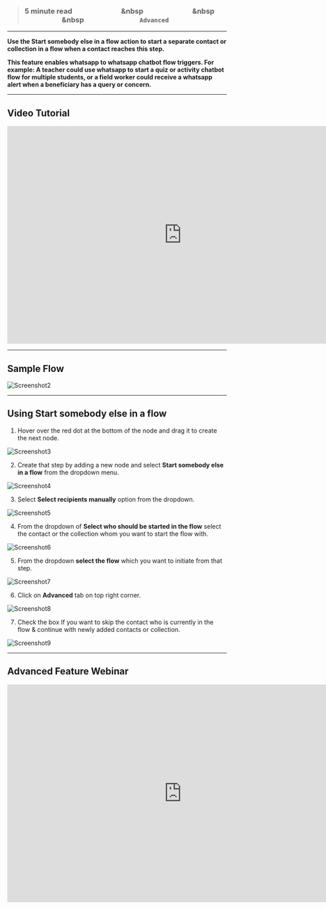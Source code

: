 > ### **5 minute read &nbsp; &nbsp; &nbsp; &nbsp; &nbsp; &nbsp; &nbsp; &nbsp; &nbsp; &nbsp; &nbsp; &nbsp; &nbsp; &nbsp; &nbsp &nbsp; &nbsp; &nbsp; &nbsp; &nbsp; &nbsp; &nbsp; &nbsp; &nbsp; &nbsp; &nbsp; &nbsp; &nbsp; &nbsp; &nbsp &nbsp; &nbsp; &nbsp; &nbsp; &nbsp; &nbsp; &nbsp; &nbsp; &nbsp; &nbsp; &nbsp; &nbsp; &nbsp; &nbsp; &nbsp &nbsp; &nbsp; &nbsp; &nbsp; &nbsp; &nbsp; &nbsp; &nbsp; &nbsp; &nbsp; &nbsp; &nbsp; &nbsp; &nbsp; &nbsp; &nbsp; `Advanced`**
___

**Use the Start somebody else in a flow action to start a separate contact or collection in a flow when a contact reaches this step.**

**This feature enables whatsapp to whatsapp chatbot flow triggers. For example:  A teacher could use whatsapp to start a quiz or activity chatbot flow for multiple students, or a field worker could receive a whatsapp alert when a beneficiary has a query or concern.**

___

## Video Tutorial


<iframe width="800" height="500" src="https://www.youtube.com/embed/Swwbp0rPS_8" title="YouTube video player" frameborder="0" allow="accelerometer; autoplay; clipboard-write; encrypted-media; gyroscope; picture-in-picture; web-share" allowfullscreen></iframe>

___
## Sample Flow

![Screenshot2](https://github.com/glific/docs/assets/130072273/e6a94582-5250-4da7-a0c2-0db73f200222)

___
## Using Start somebody else in a flow 


1. Hover over the red dot at the bottom of the node and drag it to create the next node.

![Screenshot3](https://github.com/glific/docs/assets/130072273/ac15431b-0b62-4678-8de2-8dc1f15090da)
<br />


2. Create that step by adding a new node and select **Start somebody else in a flow** from the dropdown menu.

![Screenshot4](https://github.com/glific/docs/assets/130072273/50111775-34d0-4697-a709-8ce26a141512)
<br />


3. Select **Select recipients manually** option from the dropdown. 

![Screenshot5](https://github.com/glific/docs/assets/130072273/f72f7cac-447b-4b4b-ab2d-7698743570d0)
<br />


4. From the dropdown of  **Select who should be started in the flow** select the contact or the collection whom you want to start the flow with. 

![Screenshot6](https://github.com/glific/docs/assets/130072273/a209c9aa-8e38-4348-b028-db72faf75257)
<br />


5. From the dropdown **select the flow** which you want to initiate from that step.

![Screenshot7](https://github.com/glific/docs/assets/130072273/161d19cc-944c-4d7c-9b79-94b69ef832bb)
<br />


6. Click on **Advanced** tab on top right corner. 

![Screenshot8](https://github.com/glific/docs/assets/130072273/673b91e5-174b-46e9-bac7-5d6175690064)
<br />


7. Check the box If you want to skip the contact who is currently in the flow & continue with newly added contacts or collection.

![Screenshot9](https://github.com/glific/docs/assets/130072273/e7b4fb22-95fa-4a7c-9f2f-99f6ee727934)
<br />

___
## Advanced Feature Webinar

<iframe width="800" height="500" src="https://www.youtube.com/embed/HgFRY7C2om0" title="YouTube video player" frameborder="0" allow="accelerometer; autoplay; clipboard-write; encrypted-media; gyroscope; picture-in-picture; web-share" allowfullscreen></iframe>

